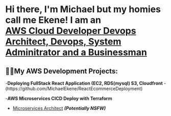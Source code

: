 <h1>Hi there, I'm Michael but my homies call me Ekene! I am an <br/><a href="https://github.com/MichaelEkene"> AWS Cloud Developer Devops  Architect, Devops, System Adminitrator and a Businessman</a>  </h1>

<h2>👨‍💻My AWS Development Projects:</h2>
-<b>Deploying FullStack React Application (EC2, RDS(mysql) S3, Cloudfront</b>
      -(https://github.com/MichaelEkene/ReactEcommerceDeployment)

-<b>AWS Microservices CICD Deploy with Terraform </b>
 - [Microservices Architect](https://github.com/MichaelEkene/Microservice-CICD-Terraform-Deployment) <b><i>(Potentially NSFW)</b></i>
<!--
**MichaelEkene/MichaelEkene** is a ✨ _special_ ✨ repository because its `README.md` (this file) appears on your GitHub profile.

Here are some ideas to get you started:

- 🔭 I’m currently working on ...
- 🌱 I’m currently learning ...
- 👯 I’m looking to collaborate on ...
- 🤔 I’m looking for help with ...
- 💬 Ask me about ...
- 📫 How to reach me: ...
- 😄 Pronouns: ...
- ⚡ Fun fact: ...
-->
